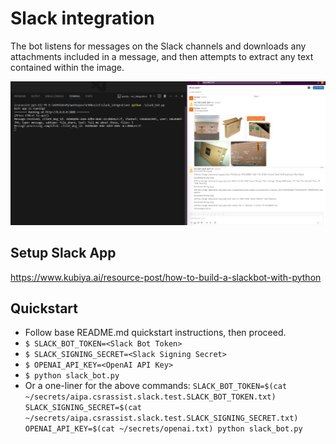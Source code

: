 # Slack integration

The bot listens for messages on the Slack channels and downloads any attachments included in a
message, and then attempts to extract any text contained within the image.

![Slack message with 5 attachments downloaded by the bot](screenshot.png "Screenshot")

## Setup Slack App

https://www.kubiya.ai/resource-post/how-to-build-a-slackbot-with-python


## Quickstart
* Follow base README.md quickstart instructions, then proceed.
* `$ SLACK_BOT_TOKEN=<Slack Bot Token>`
* `$ SLACK_SIGNING_SECRET=<Slack Signing Secret>`
* `$ OPENAI_API_KEY=<OpenAI API Key>`
* `$ python slack_bot.py`
* Or a one-liner for the above commands: `SLACK_BOT_TOKEN=$(cat ~/secrets/aipa.csrassist.slack.test.SLACK_BOT_TOKEN.txt) SLACK_SIGNING_SECRET=$(cat ~/secrets/aipa.csrassist.slack.test.SLACK_SIGNING_SECRET.txt) OPENAI_API_KEY=$(cat ~/secrets/openai.txt) python slack_bot.py`
